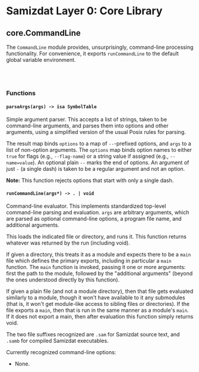 Samizdat Layer 0: Core Library
==============================

core.CommandLine
----------------

The `CommandLine` module provides, unsurprisingly, command-line processing
functionality. For convenience, it exports `runCommandLine` to the default
global variable environment.

<br><br>
### Functions

#### `parseArgs(args) -> isa SymbolTable`

Simple argument parser. This accepts a list of strings, taken to be
command-line arguments, and parses them into options and other arguments,
using a simplified version of the usual Posix rules for parsing.

The result map binds `options` to a map of `--`-prefixed options, and `args`
to a list of non-option arguments. The `options` map binds option names to
either `true` for flags (e.g., `--flag-name`) or a string value if assigned
(e.g., `--name=value`). An optional plain `--` marks the end of options. An
argument of just `-` (a single dash) is taken to be a regular argument and
not an option.

**Note:** This function rejects options that start with only a single dash.

#### `runCommandLine(args*) -> . | void`

Command-line evaluator. This implements standardized top-level command-line
parsing and evaluation. `args` are arbitrary arguments, which are parsed as
optional command-line options, a program file name, and additional arguments.

This loads the indicated file or directory, and runs it. This function
returns whatever was returned by the run (including void).

If given a directory, this treats it as a module and expects there to be
a `main` file which defines the primary exports, including in particular
a `main` function. The `main` function is invoked, passing it one or more
arguments: first the path to the module, followed by the "additional
arguments" (beyond the ones understood directly by this function).

If given a plain file (and not a module directory), then that file gets
evaluated similarly to a module, though it won't have available to it any
submodules (that is, it won't get module-like access to sibling files or
directories). If the file exports a `main`, then that is run in the same
manner as a module's `main`. If it does not export a main, then after
evaluation this function simply returns void.

The two file suffixes recognized are `.sam` for Samizdat source text, and
`.samb` for compiled Samizdat executables.

Currently recognized command-line options:

* None.
